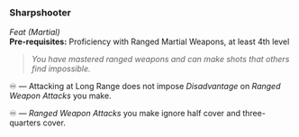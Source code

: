 ### Sharpshooter
*Feat (Martial)*  
**Pre-requisites:** Proficiency with Ranged Martial Weapons, at least 4th level  

> *You have mastered ranged weapons and can make shots that others find impossible.*

♾️ — Attacking at Long Range does not impose *Disadvantage* on *Ranged Weapon Attacks* you make.

♾️ — *Ranged Weapon Attacks* you make ignore half cover and three-quarters cover.
